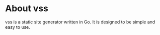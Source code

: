 # About vss

vss is a static site generator written in Go. It is designed to be simple and easy to use.